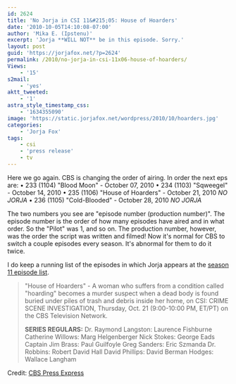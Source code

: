 ```yaml
---
id: 2624
title: 'No Jorja in CSI 11&#215;05: House of Hoarders'
date: '2010-10-05T14:10:08-07:00'
author: 'Mika E. (Ipstenu)'
excerpt: 'Jorja **WILL NOT** be in this episode. Sorry.'
layout: post
guid: 'https://jorjafox.net/?p=2624'
permalink: /2010/no-jorja-in-csi-11x06-house-of-hoarders/
Views:
    - '15'
s2mail:
    - 'yes'
aktt_tweeted:
    - '1'
astra_style_timestamp_css:
    - '1634355090'
image: 'https://static.jorjafox.net/wordpress/2010/10/hoarders.jpg'
categories:
    - 'Jorja Fox'
tags:
    - csi
    - 'press release'
    - tv
---
```


Here we go again.  CBS is changing the order of airing.  In order the next eps are:
&bull; 233 (1104)	"Blood Moon" - October 07, 2010
&bull; 234 (1103)	"Sqweegel" - October 14, 2010
&bull; 235 (1106) "House of Hoarders" - October 21, 2010 _NO JORJA_
&bull; 236 (1105)	"Cold-Blooded" - October 28, 2010 _NO JORJA_

The two numbers you see are "episode number (production number)".  The episode number is the order of how many episodes have aired and in what order. So the "Pilot" was 1, and so on.  The production number, however, was the order the script was written and filmed!  Now it's normal for CBS to switch a couple episodes every season.  It's abnormal for them to do it twice.

I do keep a running list of the episodes in which Jorja appears at the <a href="https://jorjafox.net/wiki/CSI:_Crime_Scene_Investigation_(season_11)">season 11 episode list</a>.

<blockquote>"House of Hoarders" - A woman who suffers from a condition called "hoarding" becomes a murder suspect when a dead body is found buried under piles of trash and debris inside her home, on CSI: CRIME SCENE INVESTIGATION, Thursday, Oct. 21 (9:00-10:00 PM, ET/PT) on the CBS Television Network.

**SERIES REGULARS:**
Dr. Raymond Langston: Laurence Fishburne
Catherine Willows: Marg Helgenberger
Nick Stokes: George Eads
Captain Jim Brass: Paul Guilfoyle
Greg Sanders: Eric Szmanda
Dr. Robbins: Robert David Hall
David Phillips: David Berman
Hodges: Wallace Langham</blockquote>

Credit: <a href="http://www.cbspressexpress.com/div.php/cbs_entertainment/release?id=26287">CBS Press Express</a>
